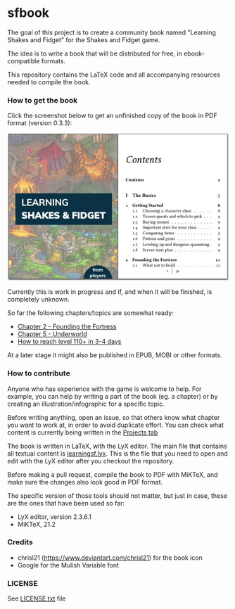 # sfbook

The goal of this project is to create a community book named "Learning Shakes and Fidget" for the Shakes and Fidget game.

The idea is to write a book that will be distributed for free, in ebook-compatible formats.

This repository contains the LaTeX code and all accompanying resources needed to compile the book.

### How to get the book

Click the screenshot below to get an unfinished copy of the book in PDF format (version 0.3.3):

[<img src="images/twopage-screenshot.jpg">](https://learningsf.github.io/sfbook/learningsf.pdf)

Currently this is work in progress and if, and when it will be finished, is completely unknown.

So far the following chapters/topics are somewhat ready:

- [Chapter 2 - Founding the Fortress](https://learningsf.github.io/sfbook/learningsf.pdf#page=11)
- [Chapter 5 - Underworld](https://learningsf.github.io/sfbook/learningsf.pdf#page=50)
- [How to reach level 110+ in 3-4 days](https://learningsf.github.io/sfbook/learningsf.pdf#page=76)

At a later stage it might also be published in EPUB, MOBI or other formats.

### How to contribute

Anyone who has experience with the game is welcome to help. For example, you can help by writing a part of the book (eg. a chapter) or by creating an illustration/infographic for a specific topic.

Before writing anything, open an issue, so that others know what chapter you want to work at, in order to avoid duplicate effort.
You can check what content is currently being written in the [Projects tab](https://github.com/learningsf/sfbook/projects/1)

The book is written in LaTeX, with the LyX editor. The main file that contains all textual content is [learningsf.lyx](learningsf.lyx).
This is the file that you need to open and edit with the LyX editor after you checkout the repository.

Before making a pull request, compile the book to PDF with MiKTeX, and make sure the changes also look good in PDF format.

The specific version of those tools should not matter, but just in case, these are the ones that have been used so far:

- LyX editor, version 2.3.6.1
- MiKTeX, 21.2

### Credits

- chrisl21 (https://www.deviantart.com/chrisl21) for the book icon
- Google for the Mulish Variable font

### LICENSE

See [LICENSE.txt](LICENSE.txt) file
